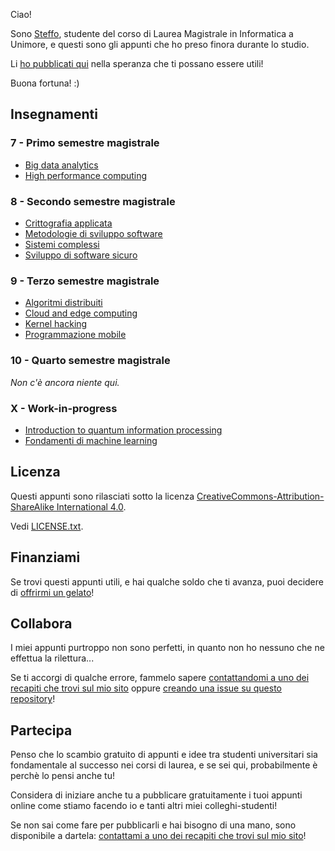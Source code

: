 Ciao!

Sono [Steffo](https://www.steffo.eu/), studente del corso di Laurea Magistrale in Informatica a Unimore, e questi sono gli appunti che ho preso finora durante lo studio.

Li [ho pubblicati qui](https://gh.steffo.eu/obsiview/?vault=https%3A%2F%2Fraw.githubusercontent.com%2FSteffo99%2Fappunti-magistrali%2Fmain%2F&path=README.md) nella speranza che ti possano essere utili!

Buona fortuna! :)
## Insegnamenti

### 7 - Primo semestre magistrale

- [Big data analytics](7%20-%20Big%20data%20analytics/README.md)
- [High performance computing](7%20-%20High%20performance%20computing/README.md)

### 8 - Secondo semestre magistrale

- [Crittografia applicata](8%20-%20Crittografia%20applicata/README.md)
- [Metodologie di sviluppo software](8%20-%20Metodologie%20di%20sviluppo%20software/README.md)
- [Sistemi complessi](8%20-%20Sistemi%20complessi/README.md)
- [Sviluppo di software sicuro](8%20-%20Sviluppo%20di%20software%20sicuro/README.md)

### 9 - Terzo semestre magistrale

- [Algoritmi distribuiti](9%20-%20Algoritmi%20distribuiti/README.md)
- [Cloud and edge computing](9%20-%20Cloud%20and%20edge%20computing/README.md)
- [Kernel hacking](9%20-%20Kernel%20hacking/README.md)
- [Programmazione mobile](9%20-%20Programmazione%20mobile/README.md)

### 10 - Quarto semestre magistrale

*Non c'è ancora niente qui.*

### X - Work-in-progress

- [Introduction to quantum information processing](X%20-%20Introduction%20to%20quantum%20information%20processing/README.md)
- [Fondamenti di machine learning](X%20-%20Fondamenti%20di%20machine%20learning/README.md)

## Licenza

Questi appunti sono rilasciati sotto la licenza [CreativeCommons-Attribution-ShareAlike International 4.0](https://creativecommons.org/licenses/by-sa/4.0/).

Vedi [LICENSE.txt](LICENSE.txt).

## Finanziami

Se trovi questi appunti utili, e hai qualche soldo che ti avanza, puoi decidere di [offrirmi un gelato](https://ko-fi.com/steffo)!


## Collabora

I miei appunti purtroppo non sono perfetti, in quanto non ho nessuno che ne effettua la rilettura...

Se ti accorgi di qualche errore, fammelo sapere [contattandomi a uno dei recapiti che trovi sul mio sito](https://www.steffo.eu/) oppure [creando una issue su questo repository](https://github.com/Steffo99/appunti-magistrali/issues/new?assignees=&labels=mistake&projects=&template=2_mistake_report.yml)!

## Partecipa

Penso che lo scambio gratuito di appunti e idee tra studenti universitari sia fondamentale al successo nei corsi di laurea, e se sei qui, probabilmente è perchè lo pensi anche tu!

Considera di iniziare anche tu a pubblicare gratuitamente i tuoi appunti online come stiamo facendo io e tanti altri miei colleghi-studenti!

Se non sai come fare per pubblicarli e hai bisogno di una mano, sono disponibile a dartela: [contattami a uno dei recapiti che trovi sul mio sito](https://www.steffo.eu/)!
